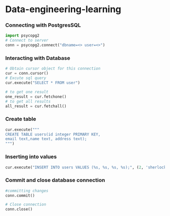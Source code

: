 # Data-engineering-learning

### Connecting with PostgresSQL
```python
import psycopg2
# Connect to server
conn = psycopg2.connect("dbname=<> user=<>")

```
### Interacting with Database
```python
# Obtain cursor object for this connection
cur = conn.cursor()
# Excute sql query
cur.execute("SELECT * FROM user")

# to get one result
one_result = cur.fetchone()
# to get all results
all_result = cur.fetchall()
```
### Create table
```python
cur.execute("""
CREATE TABLE users(id integer PRIMARY KEY,
email text,name text, address text);
""")
```
### Inserting into values
```python
cur.execute("INSERT INTO users VALUES (%s, %s, %s, %s);", (2, 'sherlocksh@mail.in', 'Sherlock', '221B Baker's Street'))
```

### Commit and close database connection
```python
#committing changes
conn.commit()

# Close connection
conn.close()
```
